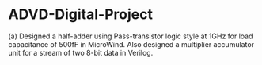 # ADVD-Digital-Project
(a) Designed a half-adder using Pass-transistor logic style at 1GHz for load capacitance of 500fF in MicroWind. Also designed a multiplier accumulator unit for a stream of two 8-bit data in Verilog.
